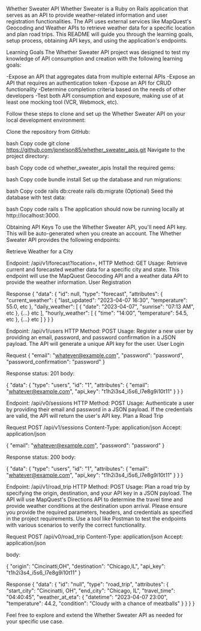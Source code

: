 Whether Sweater API
Whether Sweater is a Ruby on Rails application that serves as an API to provide weather-related information and user registration functionalities. The API uses external services like MapQuest's Geocoding and Weather APIs to retrieve weather data for a specific location and plan road trips. This README will guide you through the learning goals, setup process, obtaining API keys, and using the application's endpoints.

Learning Goals
The Whether Sweater API project was designed to test my knowledge of API consumption and creation with the following learning goals:

-Expose an API that aggregates data from multiple external APIs
-Expose an API that requires an authentication token
-Expose an API for CRUD functionality
-Determine completion criteria based on the needs of other developers
-Test both API consumption and exposure, making use of at least one mocking tool (VCR, Webmock, etc).

Follow these steps to clone and set up the Whether Sweater API on your local development environment:

Clone the repository from GitHub:

bash
Copy code
git clone https://github.com/jpnelson85/whether_sweater_apis.git
Navigate to the project directory:

bash
Copy code
cd whether_sweater_apis
Install the required gems:

bash
Copy code
bundle install
Set up the database and run migrations:

bash
Copy code
rails db:create
rails db:migrate
(Optional) Seed the database with test data:

bash
Copy code
rails s
The application should now be running locally at http://localhost:3000.

Obtaining API Keys
To use the Whether Sweater API, you'll need API key.  This will be auto-generated when you create an account.
The Whether Sweater API provides the following endpoints:

Retrieve Weather for a City

Endpoint: /api/v1/forecast?location=<city>,<state>
HTTP Method: GET
Usage: Retrieve current and forecasted weather data for a specific city and state. This endpoint will use the MapQuest Geocoding API and a weather data API to provide the weather information.
User Registration

Response
{
  "data": {
    "id": null,
    "type": "forecast",
    "attributes": {
      "current_weather": {
        "last_updated": "2023-04-07 16:30",
        "temperature": 55.0,
        etc
      },
      "daily_weather": [
        {
          "date": "2023-04-07",
          "sunrise": "07:13 AM",
          etc
        },
        {...} etc
      ],
      "hourly_weather": [
        {
          "time": "14:00",
          "temperature": 54.5,
          etc
        },
        {...} etc
      ]
    }
  }
}

Endpoint: /api/v1/users
HTTP Method: POST
Usage: Register a new user by providing an email, password, and password confirmation in a JSON payload. The API will generate a unique API key for the user.
User Login

Request
{
  "email": "whatever@example.com",
  "password": "password",
  "password_confirmation": "password"
}

Response
status: 201
body:

{
  "data": {
    "type": "users",
    "id": "1",
    "attributes": {
      "email": "whatever@example.com",
      "api_key": "t1h2i3s4_i5s6_l7e8g9i10t11"
    }
  }
}

Endpoint: /api/v0/sessions
HTTP Method: POST
Usage: Authenticate a user by providing their email and password in a JSON payload. If the credentials are valid, the API will return the user's API key.
Plan a Road Trip

Request
POST /api/v1/sessions
Content-Type: application/json
Accept: application/json

{
  "email": "whatever@example.com",
  "password": "password"
}

Response
status: 200
body:

{
  "data": {
    "type": "users",
    "id": "1",
    "attributes": {
      "email": "whatever@example.com",
      "api_key": "t1h2i3s4_i5s6_l7e8g9i10t11"
    }
  }
}

Endpoint: /api/v1/road_trip
HTTP Method: POST
Usage: Plan a road trip by specifying the origin, destination, and your API key in a JSON payload. The API will use MapQuest's Directions API to determine the travel time and provide weather conditions at the destination upon arrival.
Please ensure you provide the required parameters, headers, and credentials as specified in the project requirements. Use a tool like Postman to test the endpoints with various scenarios to verify the correct functionality.

Request
POST /api/v0/road_trip
Content-Type: application/json
Accept: application/json

body:

{
  "origin": "Cincinatti,OH",
  "destination": "Chicago,IL",
  "api_key": "t1h2i3s4_i5s6_l7e8g9i10t11"
}

Response
{
    "data": {
        "id": "null",
        "type": "road_trip",
        "attributes": {
            "start_city": "Cincinatti, OH",
            "end_city": "Chicago, IL",
            "travel_time": "04:40:45",
            "weather_at_eta": {
                "datetime": "2023-04-07 23:00",
                "temperature": 44.2,
                "condition": "Cloudy with a chance of meatballs"
            }
        }
    }
}

Feel free to explore and extend the Whether Sweater API as needed for your specific use case.
